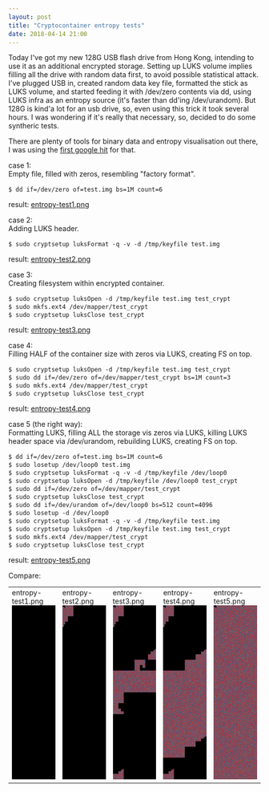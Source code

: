 ```yaml
---
layout: post
title: "Cryptocontainer entropy tests"
date: 2018-04-14 21:00
---
```


Today I've got my new 128G USB flash drive from Hong Kong, intending to use it as an additional
encrypted storage. Setting up LUKS volume implies filling all the drive with random data first, to
avoid possible statistical attack. I've plugged USB in, created random data key file, formatted the stick as
LUKS volume, and started feeding it with /dev/zero contents via dd, using LUKS infra as an entropy source
(it's faster than dd'ing /dev/urandom). But 128G is kind'a lot for an usb drive, so, even using this trick
it took several hours. I was wondering if it's really that necessary, so, decided to do some syntheric tests.

There are plenty of tools for binary data and entropy visualisation out there, I was using the
[first google hit](http://binvis.io) for that.

case 1:<br>
Empty file, filled with zeros, resembling "factory format".
~~~
$ dd if=/dev/zero of=test.img bs=1M count=6
~~~
result: [entropy-test1.png](/img/entropy-test1.png)

case 2:<br>
Adding LUKS header.
~~~
$ sudo cryptsetup luksFormat -q -v -d /tmp/keyfile test.img
~~~
result: [entropy-test2.png](/img/entropy-test2.png)

case 3:<br>
Creating filesystem within encrypted container.
~~~
$ sudo cryptsetup luksOpen -d /tmp/keyfile test.img test_crypt
$ sudo mkfs.ext4 /dev/mapper/test_crypt
$ sudo cryptsetup luksClose test_crypt
~~~
result: [entropy-test3.png](/img/entropy-test3.png)

case 4:<br>
Filling HALF of the container size with zeros via LUKS, creating FS on top.
~~~
$ sudo cryptsetup luksOpen -d /tmp/keyfile test.img test_crypt
$ sudo dd if=/dev/zero of=/dev/mapper/test_crypt bs=1M count=3
$ sudo mkfs.ext4 /dev/mapper/test_crypt
$ sudo cryptsetup luksClose test_crypt
~~~
result: [entropy-test4.png](/img/entropy-test4.png)

case 5 (the right way):<br>
Formatting LUKS, filling ALL the storage vis zeros via LUKS,
killing LUKS header space via /dev/urandom, rebuilding LUKS,
creating FS on top.
~~~
$ dd if=/dev/zero of=test.img bs=1M count=6
$ sudo losetup /dev/loop0 test.img 
$ sudo cryptsetup luksFormat -q -v -d /tmp/keyfile /dev/loop0
$ sudo cryptsetup luksOpen -d /tmp/keyfile /dev/loop0 test_crypt
$ sudo dd if=/dev/zero of=/dev/mapper/test_crypt
$ sudo cryptsetup luksClose test_crypt
$ sudo dd if=/dev/urandom of=/dev/loop0 bs=512 count=4096
$ sudo losetup -d /dev/loop0
$ sudo cryptsetup luksFormat -q -v -d /tmp/keyfile test.img
$ sudo cryptsetup luksOpen -d /tmp/keyfile test.img test_crypt
$ sudo mkfs.ext4 /dev/mapper/test_crypt
$ sudo cryptsetup luksClose test_crypt
~~~
result: [entropy-test5.png](/img/entropy-test5.png)

Compare:

<p>
<table border="0">
<tr>
<td>entropy-test1.png<br><a href="/img/entropy-test1.png"><img src="/img/entropy-test1.png" width="100"/></a></td>
<td>entropy-test2.png<br><a href="/img/entropy-test2.png"><img src="/img/entropy-test2.png" width="100"/></a></td>
<td>entropy-test3.png<br><a href="/img/entropy-test3.png"><img src="/img/entropy-test3.png" width="100"/></a></td>
<td>entropy-test4.png<br><a href="/img/entropy-test4.png"><img src="/img/entropy-test4.png" width="100"/></a></td>
<td>entropy-test5.png<br><a href="/img/entropy-test5.png"><img src="/img/entropy-test5.png" width="100"/></a></td>
</tr>
</table>
</p>

